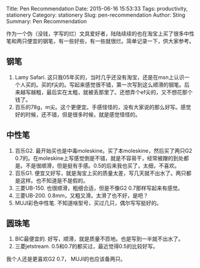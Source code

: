 Title: Pen Recommendation
Date: 2015-06-16 15:53:33
Tags: productivity, stationery
Category: stationery
Slug: pen-recommendation
Author: Sting
Summary: Pen Recommendation

作为一个伪（没钱，字写的烂）文具爱好者，陆陆续续的也在淘宝上买了很多中性笔和两只便宜的钢笔，有一些好些，有一些就很烂。简单记录一下，供大家参考。

## 钢笔

1. Lamy Safari. 这只我05年买的，当时几乎还没有淘宝，还是在msn上认识一个人买的。买的f尖的。写起来感觉很不错，第一次写到这么顺滑的钢笔。后来越写越粗，最后实在太粗，就被丢那里了。还想弄个ef尖的，又不想花那个钱了。
2. 百乐的78g，m尖。这个更便宜。手感怪怪的，没有大家说的那么好写。感觉好的时候，还不错，但是很多时候，就是感觉怪怪的。

## 中性笔

1. 百乐G2. 最开始买也是中毒moleskine。买了本moleskine，然后买了两只G2 0.7的。在moleskine上写感觉倒是不错，就是不容易干，经常被蹭的到处都是。不是很顺滑，但是挺有手感。0.5的后来我也买了，太细，不喜欢。
2. 百乐G1. 便宜又好写，就是淘宝上买的质量太差，写几天就不出水了。两只都是这样。也不知道是不是假的。
3. 三菱UB-150. 也很顺滑，粗细合适，但是不像G2 0.7那样写起来有感觉。
4. 三菱UB-200. 0.8mm，又粗又滑。太滑了也不好，是吧？
5. MUJI彩色中性笔. 不知道啥型号，买过几只，偶尔写写挺好的。

## 圆珠笔

1. BIC最便宜的. 好写，顺滑，就是质量不匝地。也是写到一半就不出水了。
2. 三菱jetstream. 0.5和0.7的都买过，最近觉得0.5的比较好写。

我个人还是更喜欢G2 0.7， MUJI的也应该备两只。